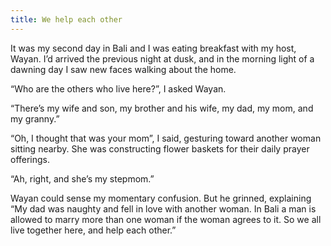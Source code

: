 ```yaml
---
title: We help each other
---
```


It was my second day in Bali and I was eating breakfast with my host, Wayan. I’d
arrived the previous night at dusk, and in the morning light of a dawning day I
saw new faces walking about the home.

“Who are the others who live here?”, I asked Wayan.

“There’s my wife and son, my brother and his wife, my dad, my mom, and my
granny.”

“Oh, I thought that was your mom”, I said, gesturing toward another woman
sitting nearby. She was constructing flower baskets for their daily prayer
offerings.

“Ah, right, and she’s my stepmom.”

Wayan could sense my momentary confusion. But he grinned, explaining “My dad was
naughty and fell in love with another woman. In Bali a man is allowed to marry
more than one woman if the woman agrees to it. So we all live together here, and
help each other.”